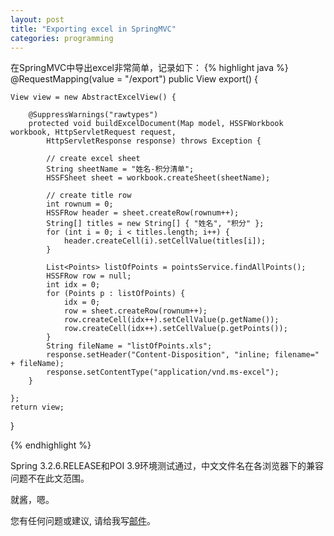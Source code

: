 ```yaml
---
layout: post
title: "Exporting excel in SpringMVC"
categories: programming
---
```

在SpringMVC中导出excel非常简单，记录如下：
{% highlight java %}
@RequestMapping(value = "/export")
public View export() {

    View view = new AbstractExcelView() {

        @SuppressWarnings("rawtypes")
        protected void buildExcelDocument(Map model, HSSFWorkbook workbook, HttpServletRequest request,
            HttpServletResponse response) throws Exception {

            // create excel sheet
            String sheetName = "姓名-积分清单";
            HSSFSheet sheet = workbook.createSheet(sheetName);

            // create title row
            int rownum = 0;
            HSSFRow header = sheet.createRow(rownum++);
            String[] titles = new String[] { "姓名", "积分" };
            for (int i = 0; i < titles.length; i++) {
                header.createCell(i).setCellValue(titles[i]);
            }

            List<Points> listOfPoints = pointsService.findAllPoints();
            HSSFRow row = null;
            int idx = 0;
            for (Points p : listOfPoints) {
                idx = 0;
                row = sheet.createRow(rownum++);
                row.createCell(idx++).setCellValue(p.getName());
                row.createCell(idx++).setCellValue(p.getPoints());
            }
            String fileName = "listOfPoints.xls";
            response.setHeader("Content-Disposition", "inline; filename=" + fileName);
            response.setContentType("application/vnd.ms-excel");
        }

    };
    return view;
}

{% endhighlight %}

Spring 3.2.6.RELEASE和POI 3.9环境测试通过，中文文件名在各浏览器下的兼容问题不在此文范围。

就酱，嗯。

您有任何问题或建议, 请给我写[邮件](mailto:yinwer81@gmail.com)。
